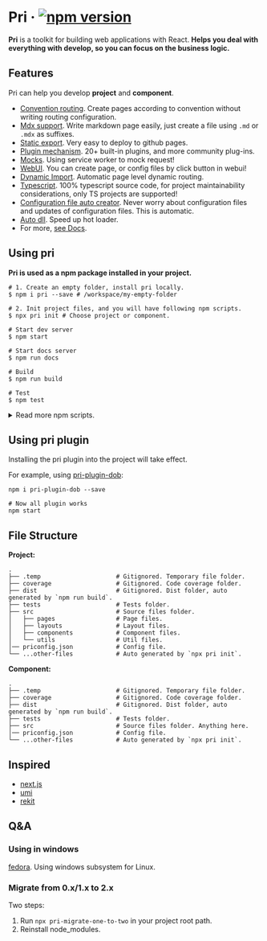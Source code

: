 # Pri &middot; [![npm version](https://img.shields.io/npm/v/pri.svg?style=flat-square)](https://www.npmjs.com/package/pri)

**Pri** is a toolkit for building web applications with React. **Helps you deal with everything with develop, so you can focus on the business logic.**

## Features

Pri can help you develop **project** and **component**.

- [Convention routing](https://prijs.github.io/pri-docs/usage/pages/). Create pages according to convention without writing routing configuration.
- [Mdx support](https://prijs.github.io/pri-docs/usage/markdown-page/). Write markdown page easily, just create a file using `.md` or `.mdx` as suffixes.
- [Static export](https://prijs.github.io/pri-docs/usage/deploy-to-github-pages/). Very easy to deploy to github pages.
- [Plugin mechanism](https://prijs.github.io/pri-docs/plugin/). 20+ built-in plugins, and more community plug-ins.
- [Mocks](https://prijs.github.io/pri-docs/usage/mock-request/). Using service worker to mock request!
- [WebUI](https://prijs.github.io/pri-docs/usage/webui/). You can create page, or config files by click button in webui!
- [Dynamic Import](https://prijs.github.io/pri-docs/usage/dynamic-import/). Automatic page level dynamic routing.
- [Typescript](https://prijs.github.io/pri-docs/usage/typescript/). 100% typescript source code, for project maintainability considerations, only TS projects are supported!
- [Configuration file auto creator](https://prijs.github.io/pri-docs/usage/project-files/). Never worry about configuration files and updates of configuration files. This is automatic.
- [Auto dll](https://prijs.github.io/pri-docs/usage/auto-dlls/). Speed up hot loader.
- For more, [see Docs](https://prijs.github.io/pri-docs/).

## Using pri

**Pri is used as a npm package installed in your project.**

```shell
# 1. Create an empty folder, install pri locally.
$ npm i pri --save # /workspace/my-empty-folder

# 2. Init project files, and you will have following npm scripts.
$ npx pri init # Choose project or component.

# Start dev server
$ npm start

# Start docs server
$ npm run docs

# Build
$ npm run build

# Test
$ npm test
```

<details>

<summary>Read more npm scripts.</summary>

```shell
# Preview of production environment
$ npm run preview

# See bundle size analyse
$ npm run analyse

# Bundle to one file
$ npm run bundle

# Format all sources code
$ npm run format
```

</details>

## Using pri plugin

Installing the pri plugin into the project will take effect.

For example, using [pri-plugin-dob](https://github.com/prijs/pri-plugin-dob):

```shell
npm i pri-plugin-dob --save

# Now all plugin works
npm start
```

## File Structure

**Project:**

```text
.
├── .temp                     # Gitignored. Temporary file folder.
├── coverage                  # Gitignored. Code coverage folder.
├── dist                      # Gitignored. Dist folder, auto generated by `npm run build`.
├── tests                     # Tests folder.
├── src                       # Source files folder.
│   ├── pages                 # Page files.
│   ├── layouts               # Layout files.
│   ├── components            # Component files.
│   └── utils                 # Util files.
│── priconfig.json            # Config file.
└── ...other-files            # Auto generated by `npx pri init`.
```

**Component:**

```text
.
├── .temp                     # Gitignored. Temporary file folder.
├── coverage                  # Gitignored. Code coverage folder.
├── dist                      # Gitignored. Dist folder, auto generated by `npm run build`.
├── tests                     # Tests folder.
├── src                       # Source files folder. Anything here.
│── priconfig.json            # Config file.
└── ...other-files            # Auto generated by `npx pri init`.
```

## Inspired

- [next.js](https://github.com/zeit/next.js)
- [umi](https://github.com/umijs/umi)
- [rekit](https://github.com/supnate/rekit)

## Q&A

### Using in windows

[fedora](https://getfedora.org/). Using windows subsystem for Linux.

### Migrate from 0.x/1.x to 2.x

Two steps:

1. Run `npx pri-migrate-one-to-two` in your project root path.
2. Reinstall node_modules.
